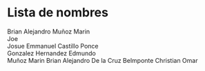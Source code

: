# Lista de nombres
Brian Alejandro Muñoz Marin  
Joe  
Josue Emmanuel Castillo Ponce      
Gonzalez Hernandez Edmundo  
Muñoz Marin Brian Alejandro 
De la Cruz Belmponte Christian Omar   